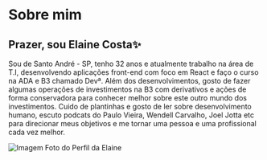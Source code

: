 # Sobre mim
## Prazer, sou Elaine Costa✨

Sou de Santo André - SP, tenho 32 anos e atualmente trabalho na área de T.I, desenvolvendo aplicações front-end com foco em React e faço o curso na ADA e B3 chamado Devª.
Além dos desenvolvimentos, gosto de fazer algumas operações de investimentos na B3 com derivativos e ações de forma conservadora para conhecer melhor sobre este outro mundo dos investimentos. Cuido de plantinhas e gosto de ler sobre desenvolvimento humano, escuto podcats do Paulo Vieira, Wendell Carvalho, Joel Jotta etc para direcionar meus objetivos e me tornar uma pessoa e uma profissional cada vez melhor.

![Imagem Foto do Perfil da Elaine](Foto-Elaine-Costa2cópia.jpeg)

